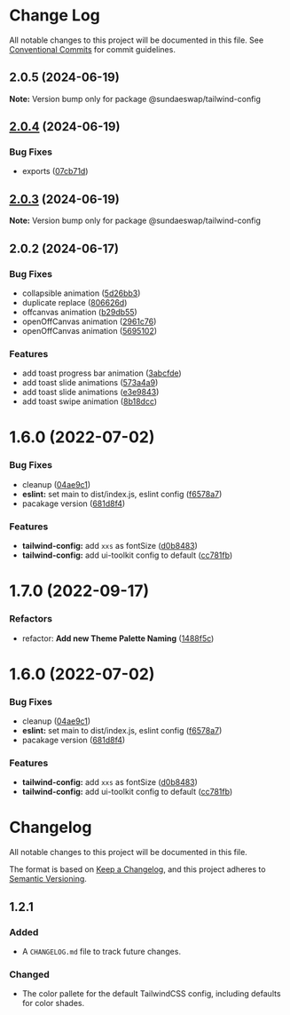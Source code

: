 # Change Log

All notable changes to this project will be documented in this file.
See [Conventional Commits](https://conventionalcommits.org) for commit guidelines.

## 2.0.5 (2024-06-19)

**Note:** Version bump only for package @sundaeswap/tailwind-config

## [2.0.4](https://github.com/sundaeswap-finance/frontend-configurations/compare/@sundaeswap/tailwind-config@2.0.3...@sundaeswap/tailwind-config@2.0.4) (2024-06-19)

### Bug Fixes

- exports ([07cb71d](https://github.com/sundaeswap-finance/frontend-configurations/commit/07cb71d72501b886d4fd1b8ed1304212b86bb436))

## [2.0.3](https://github.com/sundaeswap-finance/frontend-configurations/compare/@sundaeswap/tailwind-config@2.0.2...@sundaeswap/tailwind-config@2.0.3) (2024-06-19)

**Note:** Version bump only for package @sundaeswap/tailwind-config

## 2.0.2 (2024-06-17)

### Bug Fixes

- collapsible animation ([5d26bb3](https://github.com/sundaeswap-finance/frontend-configurations/commit/5d26bb32a76c71edb0a9dd196487385c84595abc))
- duplicate replace ([806626d](https://github.com/sundaeswap-finance/frontend-configurations/commit/806626de43e7ab56b579a248c082753d804f3c2a))
- offcanvas animation ([b29db55](https://github.com/sundaeswap-finance/frontend-configurations/commit/b29db55db91ecdbad89319ffa66c4a4bef517858))
- openOffCanvas animation ([2961c76](https://github.com/sundaeswap-finance/frontend-configurations/commit/2961c76370963ebd34dd2b26f8aaa0c18a32cd4f))
- openOffCanvas animation ([5695102](https://github.com/sundaeswap-finance/frontend-configurations/commit/5695102acaab93f02dc71046c0dcd72b5403704b))

### Features

- add toast progress bar animation ([3abcfde](https://github.com/sundaeswap-finance/frontend-configurations/commit/3abcfdedb7df120b60f609d4aa3ea4da0cd1541c))
- add toast slide animations ([573a4a9](https://github.com/sundaeswap-finance/frontend-configurations/commit/573a4a94b724b73f4bd2364349c3384b837867ba))
- add toast slide animations ([e3e9843](https://github.com/sundaeswap-finance/frontend-configurations/commit/e3e98432ae2293861510fec3a11d2581c5584b8c))
- add toast swipe animation ([8b18dcc](https://github.com/sundaeswap-finance/frontend-configurations/commit/8b18dcc71505c40adfda4fd1bc0ee968a0eab70c))

# 1.6.0 (2022-07-02)

### Bug Fixes

- cleanup ([04ae9c1](https://github.com/sundaeswap-finance/frontend-configurations/commit/04ae9c17650cfef9c9138b5914edced1f281387e))
- **eslint:** set main to dist/index.js, eslint config ([f6578a7](https://github.com/sundaeswap-finance/frontend-configurations/commit/f6578a70de716375055823a9a13aac07db430e3a))
- pacakage version ([681d8f4](https://github.com/sundaeswap-finance/frontend-configurations/commit/681d8f469ca86c1fe53a7df95fa1c1ec53b40d11))

### Features

- **tailwind-config:** add `xxs` as fontSize ([d0b8483](https://github.com/sundaeswap-finance/frontend-configurations/commit/d0b84839bdc131848aa45d1120cf092362d16906))
- **tailwind-config:** add ui-toolkit config to default ([cc781fb](https://github.com/sundaeswap-finance/frontend-configurations/commit/cc781fb0347caf8513ce075590c91cc8d7babaf1))

# 1.7.0 (2022-09-17)

### Refactors

- refactor: **Add new Theme Palette Naming** ([1488f5c](https://github.com/sundaeswap-finance/frontend-configurations/commit/1488f5c4d97e56a7bece8e7e73dde886bf764955))

# 1.6.0 (2022-07-02)

### Bug Fixes

- cleanup ([04ae9c1](https://github.com/sundaeswap-finance/frontend-configurations/commit/04ae9c17650cfef9c9138b5914edced1f281387e))
- **eslint:** set main to dist/index.js, eslint config ([f6578a7](https://github.com/sundaeswap-finance/frontend-configurations/commit/f6578a70de716375055823a9a13aac07db430e3a))
- pacakage version ([681d8f4](https://github.com/sundaeswap-finance/frontend-configurations/commit/681d8f469ca86c1fe53a7df95fa1c1ec53b40d11))

### Features

- **tailwind-config:** add `xxs` as fontSize ([d0b8483](https://github.com/sundaeswap-finance/frontend-configurations/commit/d0b84839bdc131848aa45d1120cf092362d16906))
- **tailwind-config:** add ui-toolkit config to default ([cc781fb](https://github.com/sundaeswap-finance/frontend-configurations/commit/cc781fb0347caf8513ce075590c91cc8d7babaf1))

# Changelog

All notable changes to this project will be documented in this file.

The format is based on [Keep a Changelog](https://keepachangelog.com/en/1.0.0/), and this project adheres to [Semantic Versioning](https://semver.org/spec/v2.0.0.html).

## 1.2.1

### Added

- A `CHANGELOG.md` file to track future changes.

### Changed

- The color pallete for the default TailwindCSS config, including defaults for color shades.
